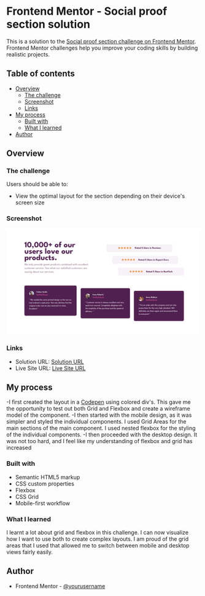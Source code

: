 # Frontend Mentor - Social proof section solution

This is a solution to the [Social proof section challenge on Frontend Mentor](https://www.frontendmentor.io/challenges/social-proof-section-6e0qTv_bA). Frontend Mentor challenges help you improve your coding skills by building realistic projects. 

## Table of contents

- [Overview](#overview)
  - [The challenge](#the-challenge)
  - [Screenshot](#screenshot)
  - [Links](#links)
- [My process](#my-process)
  - [Built with](#built-with)
  - [What I learned](#what-i-learned)
- [Author](#author)


## Overview

### The challenge

Users should be able to:

- View the optimal layout for the section depending on their device's screen size

### Screenshot

![](./Screenshot.png)

### Links

- Solution URL: [Solution URL](https://www.frontendmentor.io/solutions/responsive-social-proof-section-using-css-grid-and-flexbox-H1ww-29H5)
- Live Site URL: [Live Site URL](https://rivercodes.github.io/social-proof-section/)

## My process
-I first created the layout in a [Codepen](https://codepen.io/rivercodes/pen/LYQPmjK) using colored div's. This gave me the opportunity to test out both Grid and Flexbox and create a wireframe model of the component.
-I then started with the mobile design, as it was simpler and styled the individual components. I used Grid Areas for the main sections of the main component. I used nested flexbox for the styling of the individual components.
-I then proceeded with the desktop design. It was not too hard, and I feel like my understanding of flexbox and grid has increased
### Built with

- Semantic HTML5 markup
- CSS custom properties
- Flexbox
- CSS Grid
- Mobile-first workflow

### What I learned

I learnt a lot about grid and flexbox in this challenge. I can now visualize how I want to use both to create complex layouts. I am proud of the grid areas that I used that allowed me to switch between mobile and desktop views fairly easily.

## Author

- Frontend Mentor - [@yourusername](https://www.frontendmentor.io/profile/yourusername)